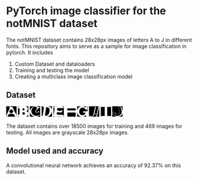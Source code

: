 # PyTorch image classifier for the notMNIST dataset
The notMNIST dataset contains 28x28px images of letters A to J in different fonts.
This repository aims to serve as a sample for image classification in pytorch. It includes
1. Custom Dataset and dataloaders
2. Training and testing the model
3. Creating a multiclass image classification model

## Dataset
![A](https://github.com/Aftaab99/PyTorch-CNN-for-notMNIST-dataset/blob/master/Dataset/Train/A/QWNoaWxsZXNCbHVyTGlnaHQtRXh0ZW5kZWQub3Rm.png)
![B](https://github.com/Aftaab99/PyTorch-CNN-for-notMNIST-dataset/blob/master/Dataset/Train/B/QW1lcmljYW5UeXBld3JpdGVyQ29uQlEtQm9sZC5vdGY%3D.png)
![C](https://github.com/Aftaab99/PyTorch-CNN-for-notMNIST-dataset/blob/master/Dataset/Test/C/Q2FyZGluYWwgUmVndWxhci50dGY%3D.png)
![D](https://github.com/Aftaab99/PyTorch-CNN-for-notMNIST-dataset/blob/master/Dataset/Train/D/QmxldyBFeHRlbmRlZCBJdGFsaWMudHRm.png)
![E](https://github.com/Aftaab99/PyTorch-CNN-for-notMNIST-dataset/blob/master/Dataset/Test/E/MjAwcHJvb2Ztb29uc2hpbmUgcmVtaXgudHRm.png)
![F](https://github.com/Aftaab99/PyTorch-CNN-for-notMNIST-dataset/blob/master/Dataset/Test/F/MDRiXzA4LnR0Zg%3D%3D.png)
![G](https://github.com/Aftaab99/PyTorch-CNN-for-notMNIST-dataset/blob/master/Dataset/Test/G/Q2FsdmVydE1ULm90Zg%3D%3D.png)
![H](https://github.com/Aftaab99/PyTorch-CNN-for-notMNIST-dataset/blob/master/Dataset/Train/H/Q29yb25ldC1TZW1pQm9sZC1JdGFsaWMgRXgudHRm.png)
![I](https://github.com/Aftaab99/PyTorch-CNN-for-notMNIST-dataset/blob/master/Dataset/Train/I/Q2FlY2lsaWFMVFN0ZC1MaWdodC5vdGY%3D.png)
![J](https://github.com/Aftaab99/PyTorch-CNN-for-notMNIST-dataset/blob/master/Dataset/Train/J/MlRvb24gU2hhZG93LnR0Zg%3D%3D.png)

The dataset contains over 18500 images for training and 469 images for testing. All images are grayscale 28x28px images.

## Model used and accuracy
A convolutional neural network achieves an accuracy of 92.37% on this dataset.